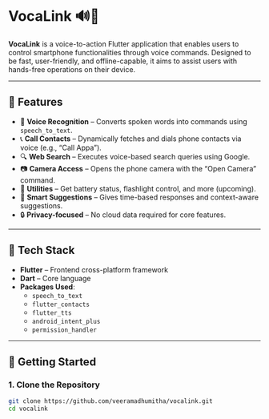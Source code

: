 # VocaLink 🔊📱

**VocaLink** is a voice-to-action Flutter application that enables users to control smartphone functionalities through voice commands. Designed to be fast, user-friendly, and offline-capable, it aims to assist users with hands-free operations on their device.

---

## 🎯 Features

- 🎤 **Voice Recognition** – Converts spoken words into commands using `speech_to_text`.
- 📞 **Call Contacts** – Dynamically fetches and dials phone contacts via voice (e.g., “Call Appa”).
- 🔍 **Web Search** – Executes voice-based search queries using Google.
- 📷 **Camera Access** – Opens the phone camera with the “Open Camera” command.
- 🔦 **Utilities** – Get battery status, flashlight control, and more (upcoming).
- 🧠 **Smart Suggestions** – Gives time-based responses and context-aware suggestions.
- 🔒 **Privacy-focused** – No cloud data required for core features.

---

## 📱 Tech Stack

- **Flutter** – Frontend cross-platform framework  
- **Dart** – Core language  
- **Packages Used**:
  - `speech_to_text`
  - `flutter_contacts`
  - `flutter_tts`
  - `android_intent_plus`
  - `permission_handler`

---

## 🚀 Getting Started

### 1. Clone the Repository

```bash
git clone https://github.com/veeramadhumitha/vocalink.git
cd vocalink
